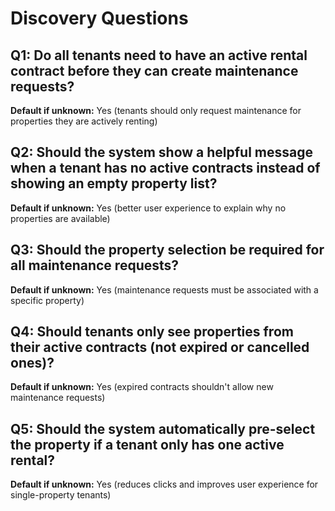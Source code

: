 # Discovery Questions

## Q1: Do all tenants need to have an active rental contract before they can create maintenance requests?
**Default if unknown:** Yes (tenants should only request maintenance for properties they are actively renting)

## Q2: Should the system show a helpful message when a tenant has no active contracts instead of showing an empty property list?
**Default if unknown:** Yes (better user experience to explain why no properties are available)

## Q3: Should the property selection be required for all maintenance requests?
**Default if unknown:** Yes (maintenance requests must be associated with a specific property)

## Q4: Should tenants only see properties from their active contracts (not expired or cancelled ones)?
**Default if unknown:** Yes (expired contracts shouldn't allow new maintenance requests)

## Q5: Should the system automatically pre-select the property if a tenant only has one active rental?
**Default if unknown:** Yes (reduces clicks and improves user experience for single-property tenants)